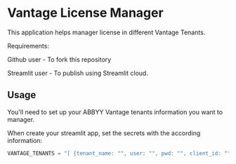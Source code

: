 # Vantage License Manager

This application helps manager license in different Vantage Tenants.

Requirements:

Github user - To fork this repository

Streamlit user - To publish using Streamlit cloud. 




## Usage

You'll need to set up your ABBYY Vantage tenants information you want to manager. 

When create your streamlit app, set the secrets with the according information: 

```python
VANTAGE_TENANTS = "[ {tenant_name: "", user: "", pwd: "", client_id: "", secret_id: "" }, ... ]" 
